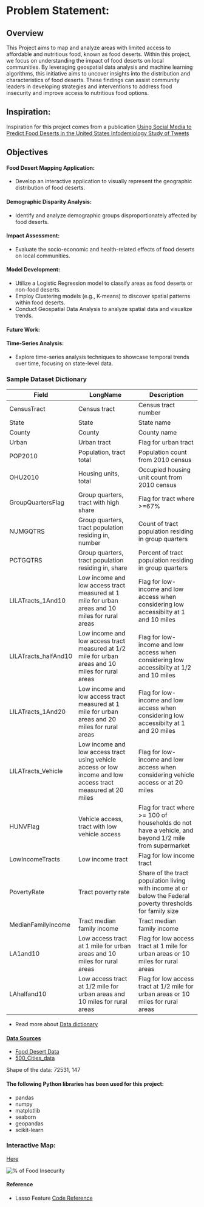 # Problem Statement:
## Overview
This Project aims to map and analyze areas with limited access to affordable and nutritious food, known as food deserts. Within this project, we focus on understanding the impact of food deserts on local communities. By leveraging geospatial data analysis and machine learning algorithms, this initiative aims to uncover insights into the distribution and characteristics of food deserts. These findings can assist community leaders in developing strategies and interventions to address food insecurity and improve access to nutritious food options.

## Inspiration:
Inspiration for this project comes from a publication [Using Social Media to Predict Food Deserts in the United States Infodemiology Study of Tweets](https://www.ncbi.nlm.nih.gov/pmc/articles/PMC9297137/)

## Objectives
#### Food Desert Mapping Application:
- Develop an interactive application to visually represent the geographic distribution of food deserts.
#### Demographic Disparity Analysis:
- Identify and analyze demographic groups disproportionately affected by food deserts.
#### Impact Assessment:
- Evaluate the socio-economic and health-related effects of food deserts on local communities.
#### Model Development:
- Utilize a Logistic Regression model to classify areas as food deserts or non-food deserts.
- Employ Clustering models (e.g., K-means) to discover spatial patterns within food deserts.
- Conduct Geospatial Data Analysis to analyze spatial data and visualize trends.
#### Future Work: 
#### Time-Series Analysis:
- Explore time-series analysis techniques to showcase temporal trends over time, focusing on state-level data.

### Sample Dataset Dictionary
|Field|LongName|Description|
|-----|--------|-----------|
|CensusTract|Census tract|Census tract number|
|State|State|State name|
|County|County|County name|
|Urban|Urban tract|Flag for urban tract|
|POP2010|Population, tract total|Population count from 2010 census|
|OHU2010|Housing units, total|Occupied housing unit count from 2010 census|
|GroupQuartersFlag|Group quarters, tract with high share|Flag for tract where >=67%|
|NUMGQTRS|Group quarters, tract population residing in, number|Count of tract population residing in group quarters|
|PCTGQTRS|Group quarters, tract population residing in, share|Percent of tract population residing in group quarters|
|LILATracts_1And10|Low income and low access tract measured at 1 mile for urban areas and 10 miles for rural areas|Flag for low-income and low access when considering low accessibilty at 1 and 10 miles|
|LILATracts_halfAnd10|Low income and low access tract measured at 1/2 mile for urban areas and 10 miles for rural areas|Flag for low-income and low access when considering low accessibilty at 1/2 and 10 miles|
|LILATracts_1And20|Low income and low access tract measured at 1 mile for urban areas and 20 miles for rural areas|Flag for low-income and low access when considering low accessibilty at 1 and 20 miles|
|LILATracts_Vehicle|Low income and low access tract using vehicle access or low income and low access tract measured at 20 miles|Flag for low-income and low access when considering vehicle access or at 20 miles|
|HUNVFlag|Vehicle access, tract with low vehicle access|Flag for tract where >= 100 of households do not have a vehicle, and beyond 1/2 mile from supermarket|
|LowIncomeTracts|Low income tract|Flag for low income tract|
|PovertyRate|Tract poverty rate|Share of the tract population living with income at or below the Federal poverty thresholds for family size|
|MedianFamilyIncome|Tract median family income|Tract median family income|
|LA1and10|Low access tract at 1 mile for urban areas and 10 miles for rural areas|Flag for low access tract at 1 mile for urban areas or 10 miles for rural areas|
|LAhalfand10|Low access tract at 1/2 mile for urban areas and 10 miles for rural areas|Flag for low access tract at 1/2 mile for urban areas or 10 miles for rural areas|
- Read more about [Data dictionary](../csv_data/food_data_dictionary.csv)
#### <u>Data Sources</u>
- [Food Desert Data](https://www.ers.usda.gov/data-products/food-access-research-atlas/download-the-data/)
- [500_Cities_data](https://data.cdc.gov/widgets/sfcy-rqbb)

Shape of the data: 72531, 147
#### The following Python libraries has been used for this project:

- pandas
- numpy
- matplotlib
- seaborn
- geopandas
- scikit-learn
### Interactive Map: 
[Here](https://datawrapper.dwcdn.net/qiQhy/3/)

<img src="https://datawrapper.dwcdn.net/qiQhy/full.png" alt="% of Food Insecurity" />


#### Reference
- Lasso Feature [Code Reference](https://towardsdatascience.com/feature-selection-techniques-in-machine-learning-with-python-f24e7da3f36e)